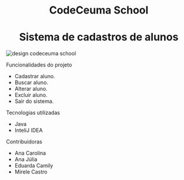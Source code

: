 <h1 align="center">CodeCeuma School</h1>

<h1 align="center">Sistema de cadastros de alunos</h1>

![design codeceuma school](https://user-images.githubusercontent.com/117586375/229915702-eabee328-fb60-4633-bb04-dcfc14e65416.jpg)
<p align="center">

 Funcionalidades do projeto

- Cadastrar aluno.
- Buscar aluno.
- Alterar aluno.
- Excluir aluno.
- Sair do sistema.

Tecnologias utilizadas

- Java
- InteliJ IDEA

Contribuidoras 

- Ana Carolina
- Ana Júlia 
- Eduarda Camily
- Mirele Castro

